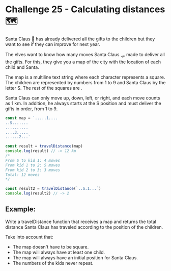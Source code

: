 # Challenge 25 - Calculating distances 🗺️

Santa Claus 🎅 has already delivered all the gifts to the children but they want to see if they can improve for next year.

The elves want to know how many moves Santa Claus 🛷 made to deliver all the gifts. For this, they give you a map of the city with the location of each child and Santa.

The map is a multiline text string where each character represents a square. The children are represented by numbers from 1 to 9 and Santa Claus by the letter S. The rest of the squares are .

Santa Claus can only move up, down, left, or right, and each move counts as 1 km. In addition, he always starts at the S position and must deliver the gifts in order, from 1 to 9.

```ts
const map = `.....1....
..S.......
..........
....3.....
......2...`

const result = travelDistance(map)
console.log(result) // -> 12 km
/*
From S to kid 1: 4 moves
From kid 1 to 2: 5 moves
From kid 2 to 3: 3 moves
Total: 12 moves
*/

const result2 = travelDistance(`..S.1...`)
console.log(result2) // -> 2

```
## Example:

Write a travelDistance function that receives a map and returns the total distance Santa Claus has traveled according to the position of the children.

Take into account that:

- The map doesn't have to be square.
- The map will always have at least one child.
- The map will always have an initial position for Santa Claus.
- The numbers of the kids never repeat.